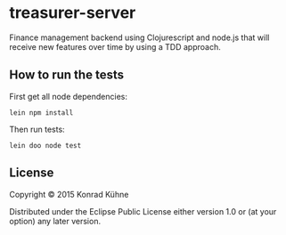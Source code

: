 # treasurer-server

Finance management backend using Clojurescript and node.js that will receive new features over time by using a TDD approach. 

## How to run the tests

First get all node dependencies:

`lein npm install`

Then run tests:

`lein doo node test`

## License

Copyright © 2015 Konrad Kühne

Distributed under the Eclipse Public License either version 1.0 or (at
your option) any later version.

